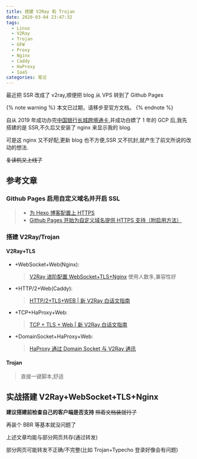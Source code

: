 ```yaml
---
title: 搭建 V2Ray 和 Trojan
date: 2020-03-04 23:47:32
tags:
  - Linux
  - V2Ray
  - Trojan
  - GFW
  - Proxy
  - Nginx
  - Caddy
  - HaProxy
  - IaaS
categories: 笔记
---
```


最近把 SSR 改成了 v2ray,顺便把 blog 从 VPS 转到了 Github Pages

<!-- more -->
{% note warning %}
本文已过期，请移步至官方文档。
{% endnote %}

自从 2019 年成功办完[中国银行长城跨境通卡](https://poplite.xyz/post/2018/03/05/boc-debit-card-guide-for-online-payment.html),并成功白嫖了 1 年的 GCP 后,我先搭建的是 SSR,不久后又安装了 nginx 来显示我的 blog.

可是这 nginx 又不好配,更新 blog 也不方便,SSR 又不抗封,就产生了前文所说的改动的想法.

~~复读机又上线了~~

## 参考文章

### Github Pages 启用自定义域名并开启 SSL

> - [为 Hexo 博客配置上 HTTPS](https://hex.moe/p/f17d42de/)
> - [Github Pages 开始为自定义域名提供 HTTPS 支持（附启用方法）](https://poplite.xyz/post/2018/05/03/how-to-enable-https-for-custom-domain-on-github-pages.html)

### 搭建 V2Ray/Trojan

#### V2Ray+TLS

- +WebSocket+Web(Nginx):
  > [V2Ray 进阶配置 WebSocket+TLS+Nginx](https://web.archive.org/web/20200414052340/https://www.ecsoe.com/archives/38.html)
  > 使用人数多,兼容性好
- +HTTP/2+Web(Caddy):
  > [HTTP/2+TLS+WEB | 新 V2Ray 白话文指南](https://guide.v2fly.org/advanced/h2_tls_web.html)
- +TCP+HaProxy+Web:
  > [TCP + TLS + Web | 新 V2Ray 白话文指南](https://guide.v2fly.org/advanced/tcp_tls_web.html)
- +DomainSocket+HaProxy+Web:
  > [HaProxy 通过 Domain Socket 与 V2Ray 通讯](https://gist.github.com/liberal-boy/b2d5597285b4202b6d607faaa1078d27)

#### Trojan

> 直接一键脚本,舒适

## 实战搭建 V2Ray+WebSocket+TLS+Nginx

**建议搭建前检查自己的客户端是否支持**
~~照着文档装就行了~~

再装个 BBR 等基本就没问题了

上述文章均能与部分网页共存(通过转发)

部分网页可能转发不正确/不完整(比如 Trojan+Typecho 登录好像会有问题)
